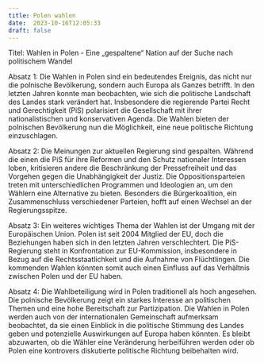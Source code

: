 ```yaml
---
title: Polen wahlen
date:  2023-10-16T12:05:33
draft: false
---
```


Titel: Wahlen in Polen - Eine „gespaltene“ Nation auf der Suche nach politischem Wandel

Absatz 1:
Die Wahlen in Polen sind ein bedeutendes Ereignis, das nicht nur die polnische Bevölkerung, sondern auch Europa als Ganzes betrifft. In den letzten Jahren konnte man beobachten, wie sich die politische Landschaft des Landes stark verändert hat. Insbesondere die regierende Partei Recht und Gerechtigkeit (PiS) polarisiert die Gesellschaft mit ihrer nationalistischen und konservativen Agenda. Die Wahlen bieten der polnischen Bevölkerung nun die Möglichkeit, eine neue politische Richtung einzuschlagen.

Absatz 2:
Die Meinungen zur aktuellen Regierung sind gespalten. Während die einen die PiS für ihre Reformen und den Schutz nationaler Interessen loben, kritisieren andere die Beschränkung der Pressefreiheit und das Vorgehen gegen die Unabhängigkeit der Justiz. Die Oppositionsparteien treten mit unterschiedlichen Programmen und Ideologien an, um den Wählern eine Alternative zu bieten. Besonders die Bürgerkoalition, ein Zusammenschluss verschiedener Parteien, hofft auf einen Wechsel an der Regierungsspitze.

Absatz 3:
Ein weiteres wichtiges Thema der Wahlen ist der Umgang mit der Europäischen Union. Polen ist seit 2004 Mitglied der EU, doch die Beziehungen haben sich in den letzten Jahren verschlechtert. Die PiS-Regierung steht in Konfrontation zur EU-Kommission, insbesondere in Bezug auf die Rechtsstaatlichkeit und die Aufnahme von Flüchtlingen. Die kommenden Wahlen könnten somit auch einen Einfluss auf das Verhältnis zwischen Polen und der EU haben.

Absatz 4:
Die Wahlbeteiligung wird in Polen traditionell als hoch angesehen. Die polnische Bevölkerung zeigt ein starkes Interesse an politischen Themen und eine hohe Bereitschaft zur Partizipation. Die Wahlen in Polen werden auch von der internationalen Gemeinschaft aufmerksam beobachtet, da sie einen Einblick in die politische Stimmung des Landes geben und potenzielle Auswirkungen auf Europa haben könnten. Es bleibt abzuwarten, ob die Wähler eine Veränderung herbeiführen werden oder ob Polen eine kontrovers diskutierte politische Richtung beibehalten wird.